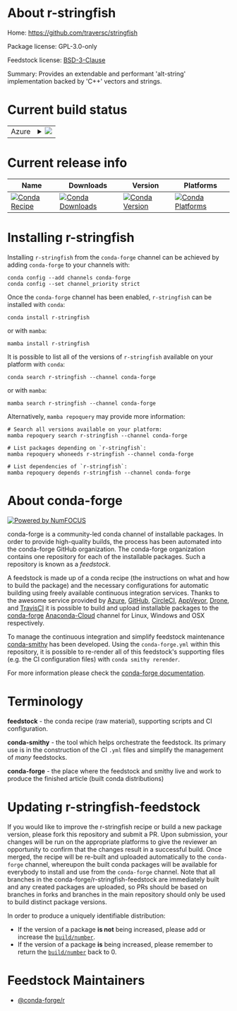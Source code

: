 About r-stringfish
==================

Home: https://github.com/traversc/stringfish

Package license: GPL-3.0-only

Feedstock license: [BSD-3-Clause](https://github.com/conda-forge/r-stringfish-feedstock/blob/main/LICENSE.txt)

Summary: Provides an extendable and performant 'alt-string' implementation backed by 'C++' vectors and strings.

Current build status
====================


<table>
    
  <tr>
    <td>Azure</td>
    <td>
      <details>
        <summary>
          <a href="https://dev.azure.com/conda-forge/feedstock-builds/_build/latest?definitionId=9993&branchName=main">
            <img src="https://dev.azure.com/conda-forge/feedstock-builds/_apis/build/status/r-stringfish-feedstock?branchName=main">
          </a>
        </summary>
        <table>
          <thead><tr><th>Variant</th><th>Status</th></tr></thead>
          <tbody><tr>
              <td>linux_64_r_base4.0</td>
              <td>
                <a href="https://dev.azure.com/conda-forge/feedstock-builds/_build/latest?definitionId=9993&branchName=main">
                  <img src="https://dev.azure.com/conda-forge/feedstock-builds/_apis/build/status/r-stringfish-feedstock?branchName=main&jobName=linux&configuration=linux_64_r_base4.0" alt="variant">
                </a>
              </td>
            </tr><tr>
              <td>linux_64_r_base4.1</td>
              <td>
                <a href="https://dev.azure.com/conda-forge/feedstock-builds/_build/latest?definitionId=9993&branchName=main">
                  <img src="https://dev.azure.com/conda-forge/feedstock-builds/_apis/build/status/r-stringfish-feedstock?branchName=main&jobName=linux&configuration=linux_64_r_base4.1" alt="variant">
                </a>
              </td>
            </tr><tr>
              <td>osx_64_r_base4.0</td>
              <td>
                <a href="https://dev.azure.com/conda-forge/feedstock-builds/_build/latest?definitionId=9993&branchName=main">
                  <img src="https://dev.azure.com/conda-forge/feedstock-builds/_apis/build/status/r-stringfish-feedstock?branchName=main&jobName=osx&configuration=osx_64_r_base4.0" alt="variant">
                </a>
              </td>
            </tr><tr>
              <td>osx_64_r_base4.1</td>
              <td>
                <a href="https://dev.azure.com/conda-forge/feedstock-builds/_build/latest?definitionId=9993&branchName=main">
                  <img src="https://dev.azure.com/conda-forge/feedstock-builds/_apis/build/status/r-stringfish-feedstock?branchName=main&jobName=osx&configuration=osx_64_r_base4.1" alt="variant">
                </a>
              </td>
            </tr><tr>
              <td>win_64_r_base4.0</td>
              <td>
                <a href="https://dev.azure.com/conda-forge/feedstock-builds/_build/latest?definitionId=9993&branchName=main">
                  <img src="https://dev.azure.com/conda-forge/feedstock-builds/_apis/build/status/r-stringfish-feedstock?branchName=main&jobName=win&configuration=win_64_r_base4.0" alt="variant">
                </a>
              </td>
            </tr><tr>
              <td>win_64_r_base4.1</td>
              <td>
                <a href="https://dev.azure.com/conda-forge/feedstock-builds/_build/latest?definitionId=9993&branchName=main">
                  <img src="https://dev.azure.com/conda-forge/feedstock-builds/_apis/build/status/r-stringfish-feedstock?branchName=main&jobName=win&configuration=win_64_r_base4.1" alt="variant">
                </a>
              </td>
            </tr>
          </tbody>
        </table>
      </details>
    </td>
  </tr>
</table>

Current release info
====================

| Name | Downloads | Version | Platforms |
| --- | --- | --- | --- |
| [![Conda Recipe](https://img.shields.io/badge/recipe-r--stringfish-green.svg)](https://anaconda.org/conda-forge/r-stringfish) | [![Conda Downloads](https://img.shields.io/conda/dn/conda-forge/r-stringfish.svg)](https://anaconda.org/conda-forge/r-stringfish) | [![Conda Version](https://img.shields.io/conda/vn/conda-forge/r-stringfish.svg)](https://anaconda.org/conda-forge/r-stringfish) | [![Conda Platforms](https://img.shields.io/conda/pn/conda-forge/r-stringfish.svg)](https://anaconda.org/conda-forge/r-stringfish) |

Installing r-stringfish
=======================

Installing `r-stringfish` from the `conda-forge` channel can be achieved by adding `conda-forge` to your channels with:

```
conda config --add channels conda-forge
conda config --set channel_priority strict
```

Once the `conda-forge` channel has been enabled, `r-stringfish` can be installed with `conda`:

```
conda install r-stringfish
```

or with `mamba`:

```
mamba install r-stringfish
```

It is possible to list all of the versions of `r-stringfish` available on your platform with `conda`:

```
conda search r-stringfish --channel conda-forge
```

or with `mamba`:

```
mamba search r-stringfish --channel conda-forge
```

Alternatively, `mamba repoquery` may provide more information:

```
# Search all versions available on your platform:
mamba repoquery search r-stringfish --channel conda-forge

# List packages depending on `r-stringfish`:
mamba repoquery whoneeds r-stringfish --channel conda-forge

# List dependencies of `r-stringfish`:
mamba repoquery depends r-stringfish --channel conda-forge
```


About conda-forge
=================

[![Powered by
NumFOCUS](https://img.shields.io/badge/powered%20by-NumFOCUS-orange.svg?style=flat&colorA=E1523D&colorB=007D8A)](https://numfocus.org)

conda-forge is a community-led conda channel of installable packages.
In order to provide high-quality builds, the process has been automated into the
conda-forge GitHub organization. The conda-forge organization contains one repository
for each of the installable packages. Such a repository is known as a *feedstock*.

A feedstock is made up of a conda recipe (the instructions on what and how to build
the package) and the necessary configurations for automatic building using freely
available continuous integration services. Thanks to the awesome service provided by
[Azure](https://azure.microsoft.com/en-us/services/devops/), [GitHub](https://github.com/),
[CircleCI](https://circleci.com/), [AppVeyor](https://www.appveyor.com/),
[Drone](https://cloud.drone.io/welcome), and [TravisCI](https://travis-ci.com/)
it is possible to build and upload installable packages to the
[conda-forge](https://anaconda.org/conda-forge) [Anaconda-Cloud](https://anaconda.org/)
channel for Linux, Windows and OSX respectively.

To manage the continuous integration and simplify feedstock maintenance
[conda-smithy](https://github.com/conda-forge/conda-smithy) has been developed.
Using the ``conda-forge.yml`` within this repository, it is possible to re-render all of
this feedstock's supporting files (e.g. the CI configuration files) with ``conda smithy rerender``.

For more information please check the [conda-forge documentation](https://conda-forge.org/docs/).

Terminology
===========

**feedstock** - the conda recipe (raw material), supporting scripts and CI configuration.

**conda-smithy** - the tool which helps orchestrate the feedstock.
                   Its primary use is in the construction of the CI ``.yml`` files
                   and simplify the management of *many* feedstocks.

**conda-forge** - the place where the feedstock and smithy live and work to
                  produce the finished article (built conda distributions)


Updating r-stringfish-feedstock
===============================

If you would like to improve the r-stringfish recipe or build a new
package version, please fork this repository and submit a PR. Upon submission,
your changes will be run on the appropriate platforms to give the reviewer an
opportunity to confirm that the changes result in a successful build. Once
merged, the recipe will be re-built and uploaded automatically to the
`conda-forge` channel, whereupon the built conda packages will be available for
everybody to install and use from the `conda-forge` channel.
Note that all branches in the conda-forge/r-stringfish-feedstock are
immediately built and any created packages are uploaded, so PRs should be based
on branches in forks and branches in the main repository should only be used to
build distinct package versions.

In order to produce a uniquely identifiable distribution:
 * If the version of a package **is not** being increased, please add or increase
   the [``build/number``](https://docs.conda.io/projects/conda-build/en/latest/resources/define-metadata.html#build-number-and-string).
 * If the version of a package **is** being increased, please remember to return
   the [``build/number``](https://docs.conda.io/projects/conda-build/en/latest/resources/define-metadata.html#build-number-and-string)
   back to 0.

Feedstock Maintainers
=====================

* [@conda-forge/r](https://github.com/conda-forge/r/)

